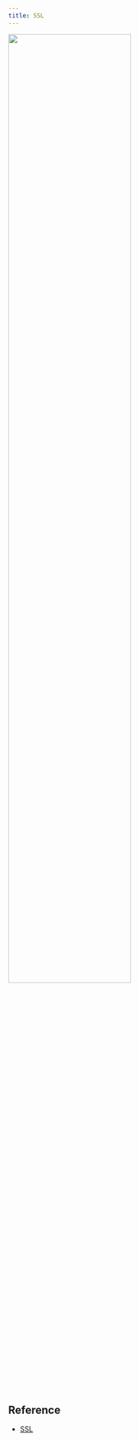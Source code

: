 ```yaml
---
title: SSL
---
```


<img src="https://cf-assets.www.cloudflare.com/slt3lc6tev37/3wZIhjRIjfVSmCbVqkBKzb/4a7aa34324108c725dc25fc9e7c4ea4a/tls-ssl-handshake.png" width="70%" />

## Reference

- [SSL](https://www.cloudflare.com/en-ca/learning/ssl/what-is-ssl/)
